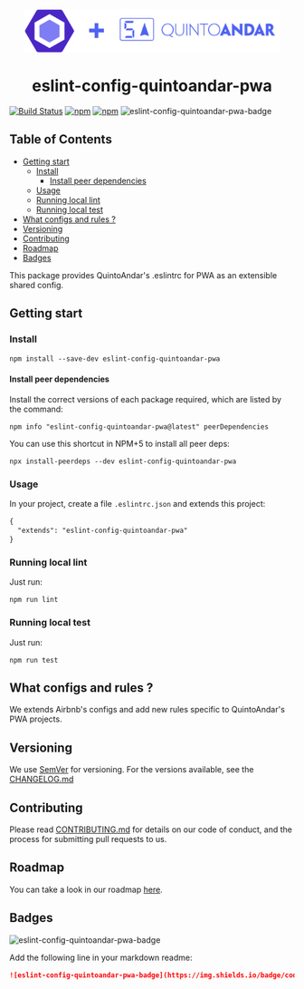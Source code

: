 <div align="center">
  <img width="450" height="76" vspace="" hspace="25" src="https://github.com/quintoandar/eslint-config-quintoandar/blob/master/eslint-config-quintoandar.png?raw=true">
  <h1>eslint-config-quintoandar-pwa</h1>
</div>

[![Build Status](https://drone.quintoandar.com.br/api/badges/quintoandar/eslint-config-quintoandar/status.svg?branch=master)](https://drone.quintoandar.com.br/quintoandar/eslint-config-quintoandar)
[![npm](https://img.shields.io/npm/v/eslint-config-quintoandar-pwa.svg)](https://www.npmjs.com/package/eslint-config-quintoandar-pwa) 
[![npm](https://img.shields.io/npm/dw/eslint-config-quintoandar-pwa.svg)](https://www.npmjs.com/package/eslint-config-quintoandar-pwa)
![eslint-config-quintoandar-pwa-badge]

## Table of Contents

* [Getting start](#getting-start)
    * [Install](#install)
      * [Install peer dependencies](#install-peer-dependencies)
    * [Usage](#usage)
    * [Running local lint](#running-local-lint)
    * [Running local test](#running-local-test)
* [What configs and rules ?](#what-configs-and-rules-)
* [Versioning](#versioning)
* [Contributing](#contributing)
* [Roadmap](#roadmap)
* [Badges](#badges)

This package provides QuintoAndar's .eslintrc for PWA as an extensible shared config.

## Getting start

### Install

```shell
npm install --save-dev eslint-config-quintoandar-pwa
```

#### Install peer dependencies

Install the correct versions of each package required, which are listed by the command:

```shell
npm info "eslint-config-quintoandar-pwa@latest" peerDependencies
```

You can use this shortcut in NPM+5 to install all peer deps:

```shell
npx install-peerdeps --dev eslint-config-quintoandar-pwa
```

### Usage

In your project, create a file `.eslintrc.json` and extends this project:

```es6
{
  "extends": "eslint-config-quintoandar-pwa"
}
```

### Running local lint

Just run:

```shell
npm run lint
```

### Running local test

Just run:

```shell
npm run test
```

## What configs and rules ?

We extends Airbnb's configs and add new rules specific to QuintoAndar's PWA projects.

## Versioning

We use [SemVer](http://semver.org/) for versioning. For the versions available, see the [CHANGELOG.md](CHANGELOG.md)

## Contributing

Please read [CONTRIBUTING.md](../CONTRIBUTING.md) for details on our code of conduct, and the process for submitting pull requests to us.

## Roadmap

You can take a look in our roadmap [here](https://github.com/quintoandar/eslint-config-quintoandar/wiki#roadmap).

## Badges

![eslint-config-quintoandar-pwa-badge]

[eslint-config-quintoandar-pwa-badge]: https://img.shields.io/badge/code%20style-eslint--config--quintoandar--pwa-5063f0.svg

Add the following line in your markdown readme:

```md
![eslint-config-quintoandar-pwa-badge](https://img.shields.io/badge/code%20style-eslint--config--quintoandar--pwa-5063f0.svg)
```
